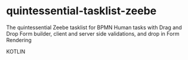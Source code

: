 # quintessential-tasklist-zeebe
The quintessential Zeebe tasklist for BPMN Human tasks with Drag and Drop Form builder, client and server side validations, and drop in Form Rendering

KOTLIN